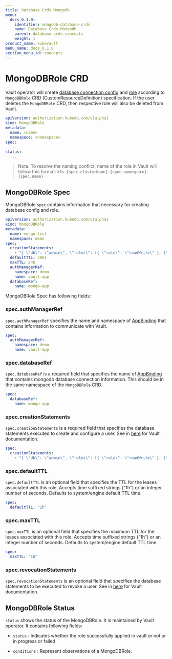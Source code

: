 ```yaml
---
title: Database Crds Mongodb
menu:
  docs_0.1.0:
    identifier: mongodb-database-crds
    name: Database Crds Mongodb
    parent: database-crds-concepts
    weight: 1
product_name: kubevault
menu_name: docs_0.1.0
section_menu_id: concepts
---
```

# MongoDBRole CRD

Vault operator will create [database connection config](https://www.vaultproject.io/api/secret/databases/mongodb.html#configure-connection) and [role](https://www.vaultproject.io/api/secret/databases/index.html#create-role) according to `MongoDBRole` CRD (CustomResourceDefinition) specification. If the user deletes the `MongoDBRole` CRD, then respective role will also be deleted from Vault.

```yaml
apiVersion: authorization.kubedb.com/v1alpha1
kind: MongoDBRole
metadata:
  name: <name>
  namespace: <namespace>
spec:
  ...
status:
  ...
```

> Note: To resolve the naming conflict, name of the role in Vault will follow this format: `k8s.{spec.clusterName}.{spec.namespace}.{spec.name}`

## MongoDBRole Spec

MongoDBRole `spec` contains information that necessary for creating database config and role.

```yaml
apiVersion: authorization.kubedb.com/v1alpha1
kind: MongoDBRole
metadata:
  name: mongo-test
  namespace: demo
spec:
  creationStatements:
    - "{ \"db\": \"admin\", \"roles\": [{ \"role\": \"readWrite\" }, {\"role\": \"read\", \"db\": \"foo\"}] }"
  defaultTTL: 300s
  maxTTL: 24h
  authManagerRef:
    namespace: demo
    name: vault-app
  databaseRef:
    name: mongo-app
```

MongoDBRole Spec has following fields:

### spec.authManagerRef

`spec.authManagerRef` specifies the name and namespace of [AppBinding](/docs/concepts/appbinding-crds/appbinding.md) that contains information to communicate with Vault.

```yaml
spec:
  authManagerRef:
    namespace: demo
    name: vault-app
```

### spec.databaseRef

`spec.databaseRef` is a required field that specifies the name of [AppBinding](/docs/concepts/appbinding-crds/appbinding.md) that contains mongodb database connection information. This should be in the same namespace of the `MongoDBRole` CRD.

```yaml
spec:
  databaseRef:
    name: mongo-app
```

### spec.creationStatements

`spec.creationStatements` is a required field that specifies the database statements executed to create and configure a user. See in [here](https://www.vaultproject.io/api/secret/databases/mongodb.html#creation_statements) for Vault documentation. 

```yaml
spec:
  creationStatements:
    - "{ \"db\": \"admin\", \"roles\": [{ \"role\": \"readWrite\" }, {\"role\": \"read\", \"db\": \"foo\"}] }"
```

### spec.defaultTTL

`spec.defaultTTL` is an optional field that specifies the TTL for the leases associated with this role. Accepts time suffixed strings ("1h") or an integer number of seconds. Defaults to system/engine default TTL time.

```yaml
spec:
  defaultTTL: "1h"
```

### spec.maxTTL

`spec.maxTTL` is an optional field that specifies the maximum TTL for the leases associated with this role. Accepts time suffixed strings ("1h") or an integer number of seconds. Defaults to system/engine default TTL time.

```yaml
spec:
  maxTTL: "1h"
```

### spec.revocationStatements

`spec.revocationStatements` is an optional field that specifies the database statements to be executed to revoke a user. See in [here](https://www.vaultproject.io/api/secret/databases/mongodb.html#revocation_statements) for Vault documentation. 

## MongoDBRole Status

`status` shows the status of the MongoDBRole. It is maintained by Vault operator. It contains following fields:

- `status` : Indicates whether the role successfully applied in vault or not or in progress or failed

- `conditions` : Represent observations of a MongoDBRole.
